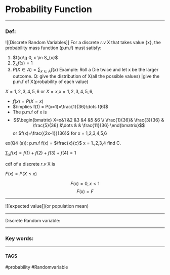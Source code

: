 # Probability Function


---
### Def:
![[Discrete Random Variables]]
For a discrete $r.v$ X that takes value {x}, the probability mass function (p.m.f) must satisfy:
1. $f(x)\g 0, x \in S_{x}$
2. $\sum_{x}f(x)=1$
3. $P(X \in A) = \sum_{x \in A}f(x)$
Example: 
	Roll a Die twice and let x be the larger outcome.
	Q: give the distribution of X(all the possible values)  |give the p.m.f of X(probability of each value)

  $X = {1,2,3,4,5,6}$ or $X = {{x}}$,$x = 1,2,3,4,5,6,$
  - $f(x)=P(X=x)$ 
  - $\implies f(1) = P(x=1)=\frac{1}{36}\dots f(6)$
  - The p.m.f of x is 
  - $$\begin{bmatrix}
 X=x&1  &2  &3  &4  &5 &6 \\
 \frac{1}{36}& \frac{3}{36}  & \frac{5}{36}  &\dots  &  & \frac{11}{36}
\end{bmatrix}$$
or $f(x)=\frac{{2x-1}}{36}$ for x = 1,2,3,4,5,6

ex(Q4 (a)):
p.m.f f(x) = $\frac{x}{c}$ x = 1.,2,3,4
find C.

$\sum_{x}f(x)= f(1)+f(2)+f(3)+f(4) =1$

cdf of a discrete $r.v$ X is 

$F(x)=P(X\le x)$

$$F(x)=0, x< 1$$
$$F(x) = F$$

---

![[expected value]](or population mean)




---
Discrete Random variable:
















	
	



---

### Key words:

---
#### TAGS
#probability #Randomvariable
